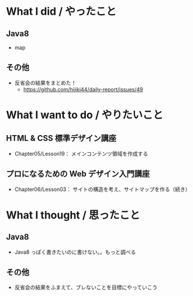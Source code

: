 # What I did / やったこと
## Java8
- map

## その他
- 反省会の結果をまとめた！
    - https://github.com/hijiki44/daily-report/issues/49

# What I want to do / やりたいこと
## HTML & CSS 標準デザイン講座
- Chapter05/Lesson19： メインコンテンツ領域を作成する

## プロになるための Web デザイン入門講座
- Chapter06/Lesson03： サイトの構造を考え、サイトマップを作る（続き）

# What I thought / 思ったこと
## Java8
- Java8 っぽく書きたいのに書けない。。もっと調べる

## その他
- 反省会の結果をふまえて、ブレないことを目標にやっていこう
